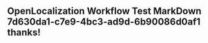 <properties
ms.topic="hero-topic"
ms.test1="hero-topic"
ms.test2="test"/>

## OpenLocalization Workflow Test MarkDown 7d630da1-c7e9-4bc3-ad9d-6b90086d0af1 thanks!
